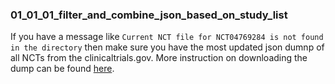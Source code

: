 ### 01_01_01_filter_and_combine_json_based_on_study_list

If you have a message like `Current NCT file for NCT04769284 is not found in the directory` then make sure you have the most updated json dumnp of all NCTs from the clinicaltrials.gov. More instruction on downloading the dump can be found [here](https://github.com/COVID19-DVRN/project_21_clinical_trials_during_covid_19_pandemic/blob/master/README.md).